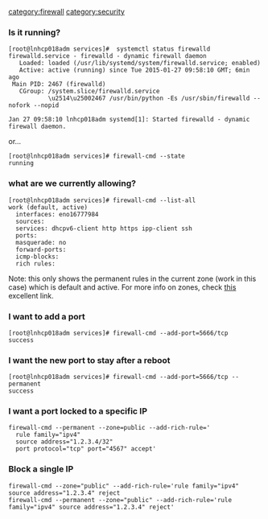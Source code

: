 [category:firewall](category:firewall "wikilink")
[category:security](category:security "wikilink")

### Is it running?

    [root@lnhcp018adm services]#  systemctl status firewalld
    firewalld.service - firewalld - dynamic firewall daemon
       Loaded: loaded (/usr/lib/systemd/system/firewalld.service; enabled)
       Active: active (running) since Tue 2015-01-27 09:58:10 GMT; 6min ago
     Main PID: 2467 (firewalld)
       CGroup: /system.slice/firewalld.service
               \u2514\u25002467 /usr/bin/python -Es /usr/sbin/firewalld --nofork --nopid

    Jan 27 09:58:10 lnhcp018adm systemd[1]: Started firewalld - dynamic firewall daemon.

or...

    [root@lnhcp018adm services]# firewall-cmd --state
    running

### what are we currently allowing?

    [root@lnhcp018adm services]# firewall-cmd --list-all
    work (default, active)
      interfaces: eno16777984
      sources:
      services: dhcpv6-client http https ipp-client ssh
      ports:
      masquerade: no
      forward-ports:
      icmp-blocks:
      rich rules:

Note: this only shows the permanent rules in the current zone (work in
this case) which is default and active. For more info on zones, check
[this](http://www.certdepot.net/rhel7-get-started-firewalld/) excellent
link.

### I want to add a port

    [root@lnhcp018adm services]# firewall-cmd --add-port=5666/tcp
    success

### I want the new port to stay after a reboot

    [root@lnhcp018adm services]# firewall-cmd --add-port=5666/tcp --permanent
    success

### I want a port locked to a specific IP

    firewall-cmd --permanent --zone=public --add-rich-rule='
      rule family="ipv4"
      source address="1.2.3.4/32"
      port protocol="tcp" port="4567" accept'

### Block a single IP

    firewall-cmd --zone="public" --add-rich-rule='rule family="ipv4" source address="1.2.3.4" reject
    firewall-cmd --permanent --zone="public" --add-rich-rule='rule family="ipv4" source address="1.2.3.4" reject'